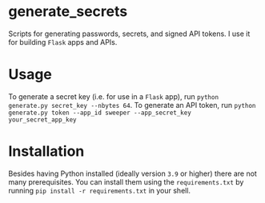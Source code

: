 # generate_secrets
Scripts for generating passwords, secrets, and signed API tokens. I use it for building `Flask` apps and APIs.

# Usage
To generate a secret key (i.e. for use in a `Flask` app), run `python generate.py secret_key --nbytes 64`. To generate an API token, run `python generate.py token --app_id sweeper --app_secret_key your_secret_app_key`

# Installation
Besides having Python installed (ideally version `3.9` or higher) there are not many prerequisites. You can install them using the `requirements.txt` by running `pip install -r requirements.txt` in your shell.
